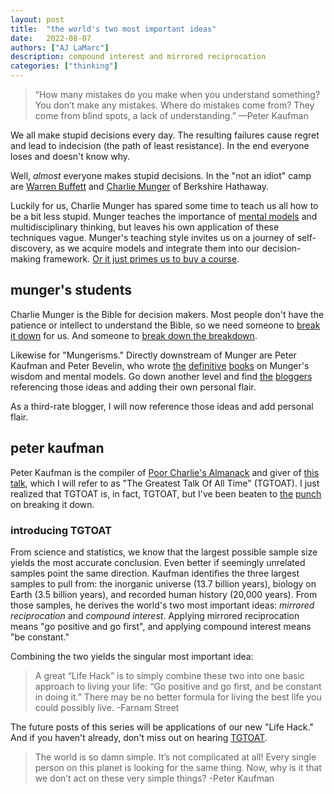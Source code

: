 ```yaml
---
layout: post
title:  "the world's two most important ideas"
date:   2022-08-07
authors: ["AJ LaMarc"]
description: compound interest and mirrored reciprocation
categories: ["thinking"]
---
```

<blockquote>
    “How many mistakes do you make when you understand something? You don’t make any mistakes. Where do mistakes come from? They come from blind spots, a lack of understanding.” —Peter Kaufman
</blockquote>

We all make stupid decisions every day.  The resulting failures cause regret and lead to indecision (the path of least resistance).  In the end everyone loses and doesn't know why.

Well, _almost_ everyone makes stupid decisions.  In the "not an idiot" camp are [Warren Buffett](https://en.wikipedia.org/wiki/Warren_Buffett) and [Charlie Munger](https://fs.blog/intellectual-giants/charlie-munger/) of Berkshire Hathaway.

Luckily for us, Charlie Munger has spared some time to teach us all how to be a bit less stupid.  Munger teaches the importance of [mental models](https://fs.blog/mental-models/) and multidisciplinary thinking, but leaves his own application of these techniques vague.
Munger's teaching style invites us on a journey of self-discovery, as we acquire models and integrate them into our decision-making framework.  [Or it just primes us to buy a course](https://fs.blog/mental-models-for-better-thinking-course/).

## munger's students
Charlie Munger is the Bible for decision makers.  Most people don't have the patience or intellect to understand the Bible, so we need someone to [break it down](https://www.youtube.com/watch?v=f-wWBGo6a2w&list=PL22J3VaeABQD_IZs7y60I3lUrrFTzkpat&ab_channel=JordanBPeterson) for us.  And someone to [break down the breakdown](https://medium.com/be-a-brilliant-writer/this-forgotten-book-could-change-your-life-jordan-petersons-biblical-lectures-f01ae8ea4bf0).  

Likewise for "Mungerisms."  Directly downstream of Munger are Peter Kaufman and Peter Bevelin, who wrote [the](https://www.poorcharliesalmanack.com/pca.php) [definitive](https://www.poorcharliesalmanack.com/seeking_wisdom.php) [books](https://www.poorcharliesalmanack.com/all_i_want_to_know.php) on Munger's wisdom and mental models.  Go down another level and find [the](https://fs.blog/) [bloggers](https://www.wealest.com/) referencing those ideas and adding their own personal flair.

As a third-rate blogger, I will now reference those ideas and add personal flair.

## peter kaufman
Peter Kaufman is the compiler of [Poor Charlie's Almanack](https://en.wikipedia.org/wiki/Poor_Charlie%27s_Almanack) and giver of [this talk](https://soundcloud.com/user-339685480/peter-kaufman-on-the-multi-disciplinary-approach-to-thinking), 
which I will refer to as "The Greatest Talk Of All Time" (TGTOAT).  I just realized that TGTOAT is, in fact, TGTOAT, but I've been beaten to [the](https://fs.blog/great-talks/multidisciplinary-approach-thinking-peter-kaufman/) [punch](https://www.wealest.com/articles/slow-incremental-progress) on breaking it down.

### introducing TGTOAT
From science and statistics, we know that the largest possible sample size yields the most accurate conclusion.  Even better if seemingly unrelated samples point the same direction.
Kaufman identifies the three largest samples to pull from: the inorganic universe (13.7 billion years), biology on Earth (3.5 billion years), and recorded human history (20,000 years).
From those samples, he derives the world's two most important ideas: _mirrored reciprocation_ and _compound interest_.
Applying mirrored reciprocation means "go positive and go first", and applying compound interest means "be constant."

Combining the two yields the singular most important idea:
<blockquote>
    A great “Life Hack” is to simply combine these two into one basic approach to living your life: “Go positive and go first, and be constant in doing it.”  There may be no better formula for living the best life you could possibly live. -Farnam Street
</blockquote>

The future posts of this series will be applications of our new "Life Hack."  And if you haven't already, don't miss out on hearing [TGTOAT](https://soundcloud.com/user-339685480/peter-kaufman-on-the-multi-disciplinary-approach-to-thinking).

<blockquote>
    The world is so damn simple. It’s not complicated at all! Every single person on this planet is looking for the same thing. Now, why is it that we don’t act on these very simple things? -Peter Kaufman
</blockquote>